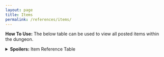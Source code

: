 ```yaml
---
layout: page
title: Items
permalink: /references/items/
---
```


**How To Use:** The below table can be used to view all posted items within the dungeon.

<details><summary><b>Spoilers:</b> Item Reference Table</summary>
&nbsp;

| Item ID | Item | Post |
|:--------| :--- | :--- |
| F1-R1-ITM01 | Glowing Orb | [The Cylinder Cells (F1-R1)](/posts/F1-R1) |
| F1-R1-ITM02 | Preserving Liquid | [The Cylinder Cells (F1-R1)](/posts/F1-R1) |
| F1-R2-ITM01 | Jeweled Golden Dagger | [The Sorting Room (F1-R2)](/posts/F1-R2) |

</details>
&nbsp;
